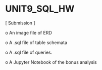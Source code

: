# UNIT9_SQL_HW

[ Submission ] 

 o An image file of ERD

 o A .sql file of table schemata

 o A .sql file of queries.
 
 o A Jupyter Notebook of the bonus analysis

